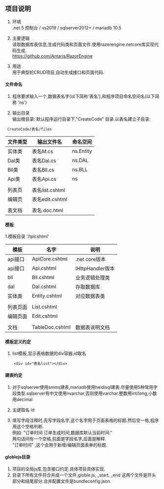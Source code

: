 ﻿## 项目说明  
1. 环境  
.net 5 控制台 / vs2019  / sqlserver2012+  / mariadb 10.5

2. 主要逻辑  
读取数据库表信息,生成代码类和页面文件.使用razorengine.netcore库实现代码生成.  
<https://github.com/Antaris/RazorEngine>

3. 用途  
用于典型的CRUD项目,自动生成接口和页面代码.

#### 文件命名  
1. 程序要求输入一个,数据表名字(以下简称'表名'),和程序项目命名空间名(以下简称 'ns')  

2. 输出目录  
输出根目录: 默认程序运行目录下,"CreateCode" 目录.以表名建立子目录:  
```
 CreateCode/表名/files
```

|文件类型|输出文件名|命名空间|
|----|----|----|
|实体类|表名M.cs|ns.Entity|
|Dal类|表名Dal.cs|ns.DAL|
|Bll类|表名Bll.cs|ns.BLL|
|Api类|表名Api.cs|ns|
||||
|列表页|表名list.cshtml||
|编辑页|表名edit.cshtml||
||||
|表文档|表名.doc.html||


#### 模板
1.模板目录 '/tplcshtml'  

|模板|名字|说明|
|----|----|----|
|api接口|ApiCore.cshtml|.net core版本|
|api接口|Api.cshtml|IHttpHandler版本|
|bll|Bll.cshtml|业务逻辑处理类|
|dal|Dal.cshtml|存取数据库|
|实体类|Entity.cshtml|对应数据表类|
||||
|列表页面|List.cshtml||
|编辑页面|Edit.cshtml||
||||
|文档|TableDoc.cshtml|数据表说明文档|

#### 模板定义约定
1. list模板,显示表格数据的div容器,id取名
```
    <div id="表名list"></div>
```
#### 建表约定
1. 对于sqlserver使用smms建表,mariadb使用heidisql建表.尽量使用5种常用字段类型.sqlserver有中文使用nvarchar,否则使用varchar.整数用int/long,小数用decimal

2. 主键取名 id

3. 填写字段注释时,先写字段名字,这个名字用于页面表格的标题.然后空一格,程序用这个空格判断.  
例如: "订单时间 订单生成时间,数据库默认当前时间."  
两句话间有一个空格,前面是字段名字,后面是解释.  
"订单时间" ,这个会用于新增/编辑页面表单的标题.

#### globlejs目录
1. 项目的全局js库,包含接口约定.具体项目具体实现.
2. 目录下所有文件将合并成一个文件,globle.js, _start, _end 这两个文件是开头部分和结尾部分.合并配置文件是bundleconfig.json.